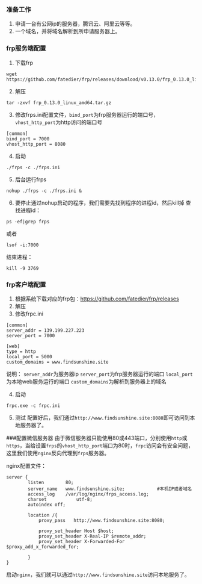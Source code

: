 ### 准备工作
1. 申请一台有公网ip的服务器，腾讯云、阿里云等等。
2. 一个域名，并将域名解析到所申请服务器上。

### frp服务端配置
1. 下载frp
```
wget https://github.com/fatedier/frp/releases/download/v0.13.0/frp_0.13.0_linux_amd64.tar.gz
```
2. 解压
```
tar -zxvf frp_0.13.0_linux_amd64.tar.gz
```
3. 修改frps.ini配置文件，`bind_port`为frp服务器运行的端口号，`vhost_http_port`为http访问的端口号
```
[common]
bind_port = 7000
vhost_http_port = 8080
```
4. 启动
```
./frps -c ./frps.ini
```
5. 后台运行frps
```
nohup ./frps -c ./frps.ini &
```
6. 要停止通过nohup启动的程序，我们需要先找到程序的进程id，然后kill掉
查找进程id：
```
ps -ef|grep frps
```
或者
```
lsof -i:7000
```
结束进程：
```
kill -9 3769
```

### frp客户端配置
1. 根据系统下载对应的frp包：<https://github.com/fatedier/frp/releases>
2. 解压
3. 修改frpc.ini

```
[common]
server_addr = 139.199.227.223
server_port = 7000

[web]
type = http
local_port = 5000
custom_domains = www.findsunshine.site
```

说明：
`server_addr`为服务器ip
`server_port`为frp服务器运行的端口
`local_port`为本地web服务运行的端口
`custom_domains`为解析到服务器上的域名

4. 启动

```
frpc.exe -c frpc.ini
```
5. 测试
配置好后，我们通过`http://www.findsunshine.site:8080`即可访问到本地服务器了。

###配置微信服务器
由于微信服务器只能使用80或443端口，分别使用`http`或`https`，当给设置`frps`的`vhost_http_port`端口为80时，`frpc`访问会有安全问题，这里我们使用`nginx`反向代理到`frps`服务器。

nginx配置文件：
```
server {
        listen        80;
        server_name   www.findsunshine.site;            #本机IP或者域名
        access_log    /var/log/nginx/frps_access.log;
        charset           utf-8;
        autoindex off;

        location /{
            proxy_pass   http://www.findsunshine.site:8080;

            proxy_set_header Host $host;
            proxy_set_header X-Real-IP $remote_addr;
            proxy_set_header X-Forwarded-For $proxy_add_x_forwarded_for;

        }
}
```
启动`nginx`，我们就可以通过`http://www.findsunshine.site`访问本地服务了。
